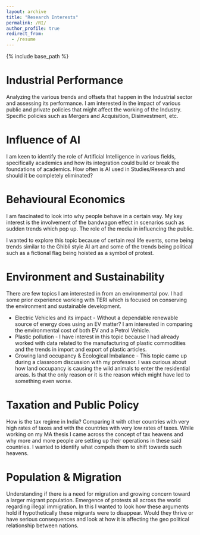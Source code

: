 ```yaml
---
layout: archive
title: "Research Interests"
permalink: /RI/
author_profile: true
redirect_from:
  - /resume
---
```


{% include base_path %}

Industrial Performance 
=======
Analyzing the various trends and offsets that happen in the Industrial sector and assessing its performance. I am interested in the impact of various public and private policies that might affect the working of the Industry. Specific policies such as Mergers and Acquisition, Disinvestment, etc. 

Influence of AI
====
I am keen to identify the role of Artificial Intelligence in various fields, specifically academics and how its integration could build or break the foundations of academics. How often is AI used in Studies/Research and should it be completely eliminated?

Behavioural Economics
===
I am fascinated to look into why people behave in a certain way. My key interest is the involvement of the bandwagon effect in scenarios such as sudden trends which pop up. The role of the media in influencing the public.

I wanted to explore this topic because of certain real life events, some being trends similar to the Ghibli style AI art and some of the trends being political such as a fictional flag being hoisted as a symbol of protest.

Environment and Sustainability
===

There are few topics I am interested in from an environmental pov. I had some prior experience working with TERI which is focused on conserving the environment and sustainable development.
* Electric Vehicles and its impact - Without a dependable renewable source of energy does using an EV matter? I am interested in comparing the environmental cost of both EV and a Petrol Vehicle.
* Plastic pollution - I have interest in this topic because I had already worked with data related to the manufacturing of plastic commodities and the trends in import and export of plastic articles.
* Growing land occupancy & Ecological Imbalance - This topic came up during a classroom discussion with my professor. I was curious about how land occupancy is causing the wild animals to enter the residential areas. Is that the only reason or it is the reason which might have led to something even worse.

Taxation and Public Policy
==
How is the tax regime in India?  Comparing it with other countries with very high rates of taxes and with the countries with very low rates of taxes.
While working on my MA thesis I came across the concept of tax heavens and why more and more people are setting up their operations in these said countries. I wanted to identify what compels them to shift towards such heavens.

Population & Migration
==
Understanding if there is a need for migration and growing concern toward a larger migrant population. Emergence of protests all across the world regarding illegal immigration.
In this I wanted to look how these arguments hold if hypothetically these migrants were to disappear. Would they thrive or have serious consequences and look at how it is affecting the geo political relationship between nations.










